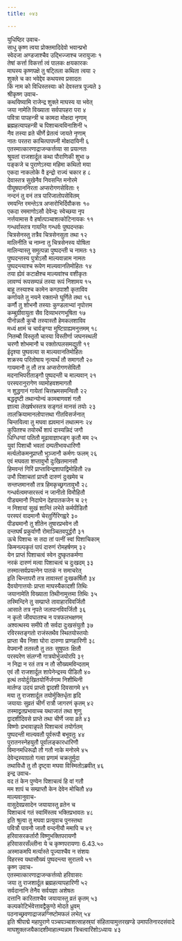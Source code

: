 ```yaml
---
title: ०४३

---
```

युधिष्ठिर उवाच-  
साधु कृष्ण त्वया प्रोक्तमादिदेवो भवान्प्रभो  
स्वेदजा अण्डजाश्चैव उद्भिज्जाश्च जरायुजाः १  
तेषां कर्त्ता विकर्त्ता त्वं पालकः क्षयकारकः  
माघस्य कृष्णपक्षे तु षट्तिला कथिता त्वया २  
शुक्ले च का भवेद्देव कथयस्व प्रसादतः  
किं नाम को विधिस्तस्याः को देवस्तत्र पूज्यते ३  
श्रीकृष्ण उवाच-  
कथयिष्यामि राजेन्द्र शुक्ले माघस्य या भवेत्  
जया नामेति विख्याता सर्वपापहरा परा ४  
पवित्रा पापहन्त्री च कामदा मोक्षदा नृणाम्  
ब्रह्महत्यापहन्त्री च पिशाचत्वविनाशिनी ५  
नैव तस्या व्रते चीर्णे प्रेतत्वं जायते नृणाम्  
नातः परतरा काचित्पापघ्नी मोक्षदायिनी ६  
एतस्मात्कारणाद्राजन्कर्त्तव्या सा प्रयत्नतः  
श्रूयतां राजशार्दूल कथा पौराणिकी शुभा ७  
पङ्कजे च पुराणेऽस्या महिमा कथितो मया  
एकदा नाकलोके वै इन्द्रो राज्यं चकार ह ८  
देवास्तत्र सुखेनैव निवसन्ति मनोरमे  
पीयूषपाननिरता अप्सरोगणसेविताः ९  
नन्दनं तु वनं तत्र पारिजातोपसेवितम्  
रमयन्ति रमन्तेऽत्र अप्सरोभिर्दिवौकसः १०  
एकदा रममाणोऽसौ देवेन्द्रः स्वेच्छया नृप  
नर्त्तयामास वै हर्षात्पञ्चाशत्कोटिनायकः ११  
गन्धर्वास्तत्र गायन्ति गन्धर्वः पुष्पदन्तकः  
चित्रसेनस्तु तत्रैव चित्रसेनसुता तथा १२  
मालिनीति च नाम्ना तु चित्रसेनस्य योषिता  
मालिन्यास्तु समुत्पन्ना पुष्पदन्ती च नामतः १३  
पुष्पदन्तस्य पुत्रोऽसौ माल्यवान्नाम नामतः  
पुष्पदन्त्याश्च रूपेण माल्यवानतिमोहितः १४  
तया ह्येवं कटाक्षैश्च माल्यवांश्च वशीकृतः  
लावण्यं रूपसम्पन्नं तस्या रूपं निशामय १५  
बाहू तस्याश्च कामेन कण्ठपाशौ कृताविव  
कर्णायते तु नयने रक्तान्ते घूर्णिते तथा १६  
कर्णौ तु शोभनौ तस्याः कुण्डलाभ्यां नृपोत्तम  
कम्बुग्रीवायुता सैव दिव्याभरणभूषिता १७  
पीनोन्नतौ कुचौ तस्यास्तौ हेमकलशाविव  
मध्यं क्षामं च चार्वङ्ग्या मुष्टिग्राह्यमनुत्तमम् १८  
नितम्बौ विस्तृतौ चास्या विस्तीर्णा जघनस्थली  
चरणौ शोभमानौ च रक्तोत्पलसमद्युती १९  
ईदृश्या पुष्पवत्या स माल्यवानतिमोहितः  
शक्रस्य परितोषाय नृत्यार्थं तौ समागतौ २०  
गायमानौ तु तौ तत्र अप्सरोगणसेवितौ  
मदनाभिपरीताङ्गौ पुष्पदन्ती च माल्यवान् २१  
परस्परानुरागेण व्यामोहवशमागतौ  
न शुद्धगानं गायेतां चित्तभ्रमसमन्वितौ २२  
बद्धदृष्टी तथान्योन्यं कामबाणवशं गतौ  
ज्ञात्वा लेखर्षभस्तत्र सङ्गतं मानसं तयोः २३  
तालक्रियामानलोपात्तथा गीतविसर्जनात्  
चिन्तयित्वा तु मघवा ह्यवमानं तथात्मनः २४  
कुपितश्च तयोरर्थे शापं दास्यन्निदं जगौ  
धिग्धिग्वां पतितौ मूढावाज्ञाभङ्ग कृतौ मम २५  
युवां पिशाचौ भवतां दम्पतीभावधारिणौ  
मर्त्यलोकमनुप्राप्तौ भुञ्जानौ कर्मणः फलम् २६  
एवं मघवता शप्तावुभौ दुःखितमानसौ  
हिमवन्तं गिरिं प्राप्ताविन्द्रशापाद्विमोहितौ २७  
उभौ पिशाचतां प्राप्तौ दारुणं दुःखमेव च  
सन्तप्तमानसौ तत्र हिमकृच्छ्रगतावुभौ २८  
गन्धर्वत्वमप्सरस्त्वं न जानीतो विमौहितौ  
पीड्यमानौ निदाघेन देहपातकजेन च २९  
न निशायां सुखं शान्तिं लभेते कर्मपीडितौ  
परस्परं वादमानौ चेरतुर्गिरिगह्वरे ३०  
पीड्यमानौ तु शीतेन तुषारप्रभवेन तौ  
दन्तघर्षं प्रकुर्वाणौ रोमाञ्चितवपुर्द्धरौ ३१  
ऊचे पिशाचः स तदा तां पत्नीं स्वां पिशाचिकाम्  
किमनल्पकृतं पापं दारुणं रोमहर्षणम् ३२  
येन प्राप्तं पिशाचत्वं स्वेन दुष्कृतकर्मणा  
नरकं दारुणं मत्वा पिशाचत्वं च दुःखदम् ३३  
तस्मात्सर्वप्रयत्नेन पातकं न समाचरेत्  
इति चिन्तापरौ तत्र तावास्तां दुःखकर्षितौ ३४  
दैवयोगात्तयोः प्राप्ता माघस्यैकादशी तिथिः  
जयानामेति विख्याता तिथीनामुत्तमा तिथिः ३५  
तस्मिन्दिने तु सम्प्राप्ते तावाहारविवर्जितौ  
आसाते तत्र नृपते जलपानविवर्जितौ ३६  
न कृतो जीवघातश्च न पत्रफलभक्षणम्  
अश्वत्थस्य समीपे तौ सर्वदा दुःखसंयुतौ ३७  
रविरस्तङ्गतो राजंस्तथैव स्थितयोस्तयोः  
प्राप्ता चैव निशा घोरा दारुणा प्राणहारिणी ३८  
वेपमानौ ततस्तौ तु ततः सुषुपतः क्षितौ  
परस्परेण संलग्नौ गात्रयोर्भुजयोरपि ३९  
न निद्रा न रतं तत्र न तौ सौख्यमविन्दताम्  
एवं तौ राजशार्दूल शापेनेन्द्रस्य पीडितौ ४०  
इत्थं तयोर्दुःखितयोर्निर्जगाम निशीथिनी  
मार्तण्ड उदयं प्राप्तो द्वादशी दिवसागमे ४१  
मया तु राजशार्दूल तयोर्मुक्तिर्धृता हृदि  
जयायाः सुव्रतं चीर्णं रात्रौ जागरणं कृतम् ४२  
तस्माद्व्रतप्रभावाच्च यथाजातं तथा शृणु  
द्वादशीदिवसे प्राप्ते तथा चीर्णे जया व्रते ४३  
विष्णोः प्रभावान्नृपते पिशाचत्वं तयोर्गतम्  
पुष्पदन्ती माल्यवतौ पूर्वरूपौ बभूवतुः ४४  
पुरातनस्नेहयुतौ पूर्वालङ्कारधारिणौ  
विमानमधिरूढौ तौ गतौ नाके मनोरमे ४५  
देवेन्द्रस्याग्रतो गत्वा प्रणामं चक्रतुर्मुदा  
तथाविधौ तु तौ दृष्ट्वा मघवा विस्मितोऽब्रवीत् ४६  
इन्द्र उवाच-  
वद तं केन पुण्येन पिशाचत्वं हि वां गतौ  
मम शापं च सम्प्राप्तौ केन देवेन मोचितौ ४७  
माल्यवानुवाच-  
वासुदेवप्रसादेन जयायास्तु व्रतेन च  
पिशाचत्वं गतं स्वामिंस्तव भक्तिप्रभावतः ४८  
इति श्रुत्वा तु मघवा प्रत्युवाच पुनस्तथा  
पवित्रौ पावनौ जातौ वन्दनीयौ ममापि च ४९  
हरिवासरकर्तारौ विष्णुभक्तिपरायणौ  
हरिवासरसँल्लीना ये च कृष्णपरायणाः 6.43.५०  
अस्माकमपि मर्त्यास्ते पूज्याश्चैव न संशयः  
विहरस्व यथासौख्यं पुष्पदन्त्या सुरालये ५१  
कृष्ण उवाच-  
एतस्मात्कारणाद्राजन्कर्त्तव्यो हरिवासरः  
जया तु राजशार्दूल ब्रह्महत्यापहारिणी ५२  
सर्वदानानि तेनैव सर्वयज्ञा अशेषतः  
दत्तानि कारिताश्चैव जयायास्तु व्रतं कृतम् ५३  
कल्पकोटिर्भवेत्तावद्वैकुण्ठे मोदते ध्रुवम्  
पठनाच्छ्रवणाद्राजन्नग्निष्टोमफलं लभेत् ५४  
इति श्रीपाद्मे महापुराणे पञ्चपञ्चाशत्साहस्र्यां संहितायामुत्तरखण्डे उमापतिनारदसंवादे माघशुक्लजयैकादशीमाहात्म्यन्नाम त्रिचत्वारिंशोऽध्यायः ४३